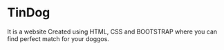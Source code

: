 # TinDog

It is a website Created using HTML, CSS and BOOTSTRAP where you can find perfect match for your doggos.
